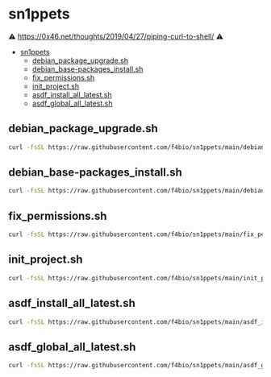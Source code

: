 # sn1ppets

:warning: <https://0x46.net/thoughts/2019/04/27/piping-curl-to-shell/> :warning:

<!-- START doctoc generated TOC please keep comment here to allow auto update -->
<!-- DON'T EDIT THIS SECTION, INSTEAD RE-RUN doctoc TO UPDATE -->
- [sn1ppets](#sn1ppets)
  - [debian_package_upgrade.sh](#debian_package_upgradesh)
  - [debian_base-packages_install.sh](#debian_base-packages_installsh)
  - [fix_permissions.sh](#fix_permissionssh)
  - [init_project.sh](#init_projectsh)
  - [asdf_install_all_latest.sh](#asdf_install_all_latestsh)
  - [asdf_global_all_latest.sh](#asdf_global_all_latestsh)

<!-- END doctoc generated TOC please keep comment here to allow auto update -->

## debian_package_upgrade.sh

```bash
curl -fsSL https://raw.githubusercontent.com/f4bio/sn1ppets/main/debian_package_upgrade.sh | sudo bash
```

## debian_base-packages_install.sh

```bash
curl -fsSL https://raw.githubusercontent.com/f4bio/sn1ppets/main/debian_base-packages_install.sh | sudo bash
```

## fix_permissions.sh

```bash
curl -fsSL https://raw.githubusercontent.com/f4bio/sn1ppets/main/fix_permissions.sh | sudo bash
```

## init_project.sh

```bash
curl -fsSL https://raw.githubusercontent.com/f4bio/sn1ppets/main/init_project.sh | bash
```

## asdf_install_all_latest.sh

```bash
curl -fsSL https://raw.githubusercontent.com/f4bio/sn1ppets/main/asdf_install_all_latest.sh | bash
```

## asdf_global_all_latest.sh

```bash
curl -fsSL https://raw.githubusercontent.com/f4bio/sn1ppets/main/asdf_global_all_latest.sh | bash
```
